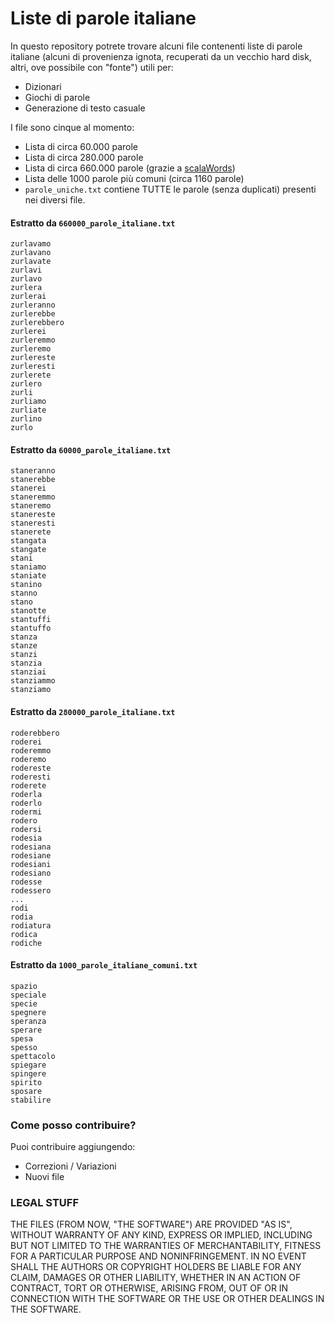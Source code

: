 # Liste di parole italiane

In questo repository potrete trovare alcuni file contenenti liste di parole italiane (alcuni di provenienza ignota, recuperati da un vecchio hard disk, altri, ove possibile con "fonte") utili per:

* Dizionari
* Giochi di parole
* Generazione di testo casuale

I file sono cinque al momento:

* Lista di circa 60.000 parole
* Lista di circa 280.000 parole
* Lista di circa 660.000 parole (grazie a [scalaWords](https://github.com/pazqo/scalaWords))
* Lista delle 1000 parole più comuni (circa 1160 parole)
* `parole_uniche.txt` contiene TUTTE le parole (senza duplicati) presenti nei diversi file.

#### Estratto da `660000_parole_italiane.txt`

```
zurlavamo
zurlavano
zurlavate
zurlavi
zurlavo
zurlera
zurlerai
zurleranno
zurlerebbe
zurlerebbero
zurlerei
zurleremmo
zurleremo
zurlereste
zurleresti
zurlerete
zurlero
zurli
zurliamo
zurliate
zurlino
zurlo
```

#### Estratto da `60000_parole_italiane.txt`

```stanerai
staneranno
stanerebbe
stanerei
staneremmo
staneremo
stanereste
staneresti
stanerete
stangata
stangate
stani
staniamo
staniate
stanino
stanno
stano
stanotte
stantuffi
stantuffo
stanza
stanze
stanzi
stanzia
stanziai
stanziammo
stanziamo
```
#### Estratto da ``280000_parole_italiane.txt``

```roderebbe
roderebbero
roderei
roderemmo
roderemo
rodereste
roderesti
roderete
roderla
roderlo
rodermi
rodero
rodersi
rodesia
rodesiana
rodesiane
rodesiani
rodesiano
rodesse
rodessero
...
rodi
rodia
rodiatura
rodica
rodiche
```

#### Estratto da ``1000_parole_italiane_comuni.txt``

```
spazio
speciale
specie
spegnere
speranza
sperare
spesa
spesso
spettacolo
spiegare
spingere
spirito
sposare
stabilire
```

### Come posso contribuire?

Puoi contribuire aggiungendo:

* Correzioni / Variazioni
* Nuovi file

### LEGAL STUFF

THE FILES (FROM NOW, "THE SOFTWARE") ARE PROVIDED "AS IS", WITHOUT WARRANTY OF ANY KIND, EXPRESS OR IMPLIED, INCLUDING BUT NOT LIMITED TO THE WARRANTIES OF MERCHANTABILITY,
FITNESS FOR A PARTICULAR PURPOSE AND NONINFRINGEMENT. IN NO EVENT SHALL THE AUTHORS OR COPYRIGHT HOLDERS BE LIABLE FOR ANY CLAIM, DAMAGES OR OTHER LIABILITY,
WHETHER IN AN ACTION OF CONTRACT, TORT OR OTHERWISE, ARISING FROM, OUT OF OR IN CONNECTION WITH THE SOFTWARE OR THE USE OR OTHER DEALINGS IN THE SOFTWARE.
